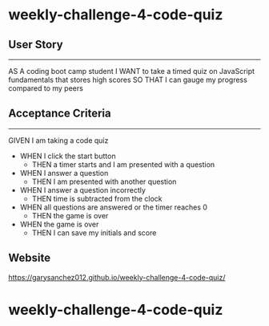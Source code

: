 # weekly-challenge-4-code-quiz

## User Story
---
AS A coding boot camp student
I WANT to take a timed quiz on JavaScript fundamentals that stores high scores
SO THAT I can gauge my progress compared to my peers

## Acceptance Criteria
---
GIVEN I am taking a code quiz

* WHEN I click the start button
    * THEN a timer starts and I am presented with a question
* WHEN I answer a question
    * THEN I am presented with another question
* WHEN I answer a question incorrectly
    * THEN time is subtracted from the clock
* WHEN all questions are answered or the timer reaches 0
    * THEN the game is over
* WHEN the game is over
    * THEN I can save my initials and score

## Website
https://garysanchez012.github.io/weekly-challenge-4-code-quiz/
# weekly-challenge-4-code-quiz
